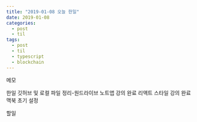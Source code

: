 ```yaml
---
title: "2019-01-08 오늘 한일"
date: 2019-01-08
categories:
  - post
  - til
tags:
  - post
  - til
  - typescript
  - blockchain
---
```


메모

한일
깃허브 및 로컬 파일 정리-원드라이브
노트앱 강의 완료
리액트 스타일 강의 완료
맥북 초기 설정

할일
